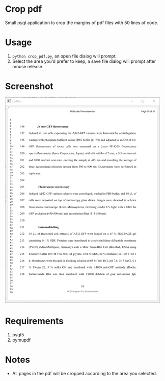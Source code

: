 # Crop pdf
 Small pyqt application to crop the margins of pdf files with 50 lines of code. 

# Usage
1. `python crop_pdf.py`, an open file dialog will prompt. 
2. Select the area you'd prefer to keep, a save file dialog will prompt after mouse release. 

# Screenshot
![example](example.gif)

# Requirements
1. pyqt5
2. pymupdf

# Notes
* All pages in the pdf will be cropped according to the area you selected. 